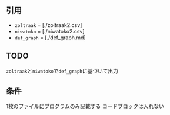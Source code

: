 ## 引用
- `zoltraak` = [./zoltraak2.csv]
- `niwatoko` = [./niwatoko2.csv]
- `def_graph` = [./def_graph.md]

## TODO
`zoltraak`と`niwatoko`で`def_graph`に基づいて出力

## 条件
1枚のファイルにプログラムのみ記載する
コードブロックは入れない



